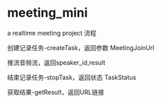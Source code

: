 # meeting_mini
a realtime meeting project
流程

创建记录任务-createTask，返回参数 MeetingJoinUrl

推流音频流，返回speaker_id,result

结束记录任务-stopTask，返回状态 TaskStatus

获取结果-getResult，返回URL链接
